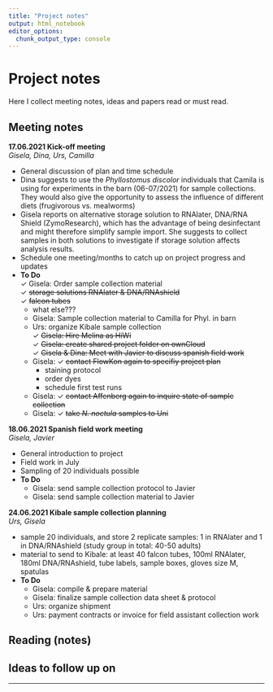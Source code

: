 ```yaml
---
title: "Project notes"
output: html_notebook
editor_options:
  chunk_output_type: console
---
```


# Project notes



Here I collect meeting notes, ideas and papers read or must read.

## Meeting notes
**17.06.2021 Kick-off meeting**  
*Gisela, Dina, Urs, Camilla*  

* General discussion of plan and time schedule  
* Dina suggests to use the *Phyllostomus discolor* individuals that Camila is using for experiments in the barn (06-07/2021) for sample collections. They would also give the opportunity to assess the influence of different diets (frugivorous vs. mealworms) 
* Gisela reports on alternative storage solution to RNAlater, DNA/RNA Shield (ZymoResearch), which has the advantage of being desinfectant and might therefore simplify sample import. She suggests to collect samples in both solutions to investigate if storage solution affects analysis results. 
* Schedule one meeting/months to catch up on project progress and updates  
* **To Do**  
  &check; Gisela: Order sample collection material     
    &check; ~~storage solutions RNAlater & DNA/RNAshield~~  
    &check; ~~falcon tubes~~  
    - what else???  
  + Gisela: Sample collection material to Camilla for Phyl. in barn  
  + Urs: organize Kibale sample collection  
  &check; ~~Gisela: Hire Melina as HiWi~~  
  &check; ~~Gisela: create shared project folder on ownCloud~~  
  &check; ~~Gisela & Dina: Meet with Javier to discuss spanish field work~~  
  + Gisela: &check; ~~contact FlowKon again to specifiy project plan~~  
    - staining protocol  
    - order dyes  
    - schedule first test runs  
  + Gisela: &check; ~~contact Affenberg again to inquire state of sample collection~~  
  + Gisela: &check; ~~take *N. noctula* samples to Uni~~   
  
**18.06.2021 Spanish field work meeting**  
*Gisela, Javier*  

* General introduction to project  
* Field work in July    
* Sampling of 20 individuals possible  
* **To Do**   
  + Gisela: send sample collection protocol to Javier  
  + Gisela: send sample collection material to Javier  

**24.06.2021 Kibale sample collection planning**  
*Urs, Gisela*  

* sample 20 individuals, and store 2 replicate samples: 1 in RNAlater and 1 in DNA/RNAshield (study group in total: 40-50 adults)
* material to send to Kibale: at least 40 falcon tubes, 100ml RNAlater, 180ml DNA/RNAshield, tube labels, sample boxes, gloves size M, spatulas  
* **To Do**  
	+ Gisela: compile & prepare material
	+ Gisela: finalize sample collection data sheet & protocol
	+ Urs: organize shipment
	+ Urs: payment contracts or invoice for field assistant collection work
 


## Reading (notes)


## Ideas to follow up on 


---
